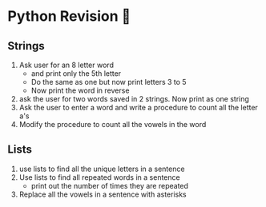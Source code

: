# Python Revision :dragon_face:
## Strings
1. Ask user for an 8 letter word 
    * and print only the 5th letter
    *  Do the same as one but now print letters 3 to 5
    *  Now print the word in reverse
1. ask the user for two words saved in 2 strings. Now print as one string
2. Ask the user to enter a word and write a procedure to count all the letter a's
3. Modify the procedure to count all the vowels in the word

## Lists
1. use lists to find all the unique letters in a sentence
2. Use lists to find all repeated words in a sentence
    * print out the number of times they are repeated
3. Replace all the vowels in a sentence with asterisks
